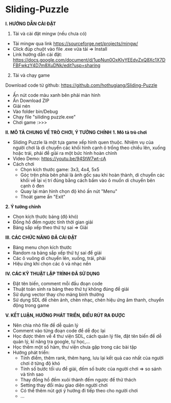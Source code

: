 # Sliding-Puzzle
**I. HƯỚNG DẪN CÀI ĐẶT**
1. Tải và cài đặt mingw (nếu chưa có)
- Tải mingw qua link https://sourceforge.net/projects/mingw/
- Click đúp chuột vào file .exe vừa tải => Install
- Link hướng dẫn cài đặt: https://docs.google.com/document/d/1upNun0OxKlyYEEdvZxQ8Xc1X7DFBFwkzY4D7m8XuDNk/edit?usp=sharing

2. Tải và chạy game

Download code từ github: https://github.com/hothugiang/Sliding-Puzzle
  + Ấn nút code màu xanh bên phải màn hình
  + Ấn Download ZIP
  + Giải nén
  + Vào folder bin/Debug
  + Chạy file "siliding puzzle.exe"
  + Chơi game :>>>


**II. MÔ TẢ CHUNG VỀ TRÒ CHƠI, Ý TƯỞNG CHÍNH**
**1. Mô tả trò chơi**
- Sliding Puzzle là một tựa game xếp hình quen thuộc. Nhiệm vụ của người chơi là di chuyển các khối hình cạnh ô trống theo chiều lên, xuống hoặc trái, phải để giải ra một bức hình hoàn chỉnh
- Video Demo: https://youtu.be/94StW7wt-cA
- Cách chơi
  + Chọn kích thước game: 3x3, 4x4, 5x5
  + Góc trên phía bên phải là ảnh gốc sau khi hoàn thành, di chuyển các khối về lại vị trí đúng bằng cách bấm vào ô muốn di chuyển bên cạnh ô đen
  + Quay lại màn hình chọn độ khó ấn nút "Menu"
  + Thoát game ấn "Exit"

**2. Ý tưởng chỉnh**
- Chọn kích thước bảng (độ khó)
- Đồng hồ đếm ngược tính thời gian giải
- Bảng sắp xếp theo thứ tự sai => Giải


**III. CÁC CHỨC NĂNG ĐÃ CÀI ĐẶT**
- Bảng menu chọn kích thước
- Random ra bảng sắp xếp thứ tự sai để giải
- Các ô vuông di chuyển lên, xuống, trái, phải
- Hiệu ứng khi chọn các ô và nhạc nền


**IV. CÁC KỸ THUẬT LẬP TRÌNH ĐÃ SỬ DỤNG**
- Đặt tên biến, comment mỗi đầu đoạn code
- Thuật toán sinh ra bảng theo thứ tự không đúng để giải
- Sử dụng vector thay cho mảng bình thường
- Sử dụng SDL để chèn ảnh, chèn nhạc, chèn hiệu ứng âm thanh, chuyển động trong game


**V. KẾT LUẬN, HƯỚNG PHÁT TRIỂN, ĐIỀU RÚT RA ĐƯỢC**
- Nên chia nhỏ file để dễ quản lý
- Comment vào từng đoạn code để dễ đọc lại
- Học được thêm về 4 thư viện SDL, cách quản lý file, đặt tên biến để dễ quản lý, kĩ năng tra google, tự học,...
- Học thêm một số hàm, thư viện chưa gặp trong các bài tập
- Hướng phát triển:
  + Tính điểm, thêm rank, thêm hạng, lưu lại kết quả cao nhất của người chơi ở từng độ khó
  + Tính số bước tối ưu để giải, đếm số bước của người chơi => so sánh và tính sao
  + Thay đồng hồ đếm xuôi thành đếm ngược để thử thách
  + Setting thay đổi màu giao diện người chơi
  + Có thể thêm nút gợi ý hướng đi tiếp theo cho người chơi
  + ...

